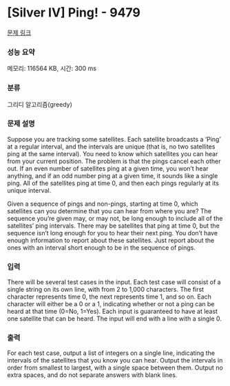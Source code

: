 # [Silver IV] Ping! - 9479 

[문제 링크](https://www.acmicpc.net/problem/9479) 

### 성능 요약

메모리: 116564 KB, 시간: 300 ms

### 분류

그리디 알고리즘(greedy)

### 문제 설명

<p>Suppose you are tracking some satellites. Each satellite broadcasts a ‘Ping’ at a regular interval, and the intervals are unique (that is, no two satellites ping at the same interval). You need to know which satellites you can hear from your current position. The problem is that the pings cancel each other out. If an even number of satellites ping at a given time, you won’t hear anything, and if an odd number ping at a given time, it sounds like a single ping. All of the satellites ping at time 0, and then each pings regularly at its unique interval.</p>

<p>Given a sequence of pings and non-pings, starting at time 0, which satellites can you determine that you can hear from where you are? The sequence you’re given may, or may not, be long enough to include all of the satellites’ ping intervals. There may be satellites that ping at time 0, but the sequence isn’t long enough for you to hear their next ping. You don’t have enough information to report about these satellites. Just report about the ones with an interval short enough to be in the sequence of pings.</p>

### 입력 

 <p>There will be several test cases in the input. Each test case will consist of a single string on its own line, with from 2 to 1,000 characters. The first character represents time 0, the next represents time 1, and so on. Each character will either be a 0 or a 1, indicating whether or not a ping can be heard at that time (0=No, 1=Yes). Each input is guaranteed to have at least one satellite that can be heard. The input will end with a line with a single 0. </p>

### 출력 

 <p>For each test case, output a list of integers on a single line, indicating the intervals of the satellites that you know you can hear. Output the intervals in order from smallest to largest, with a single space between them. Output no extra spaces, and do not separate answers with blank lines.</p>


